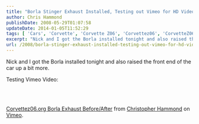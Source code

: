 ```yaml
---
title: "Borla Stinger Exhaust Installed, Testing out Vimeo for HD Video Uploads"
author: Chris Hammond
publishDate: 2008-05-29T01:07:58
updateDate: 2014-01-05T11:52:29
tags: [ 'Cars', 'Corvette', 'Corvette Z06', 'Corvettez06', 'CorvetteZ06org' ]
excerpt: "Nick and I got the Borla installed tonight and also raised the front end of the car up a bit more. Testing Vimeo Video:  				Corvettez06.org Borla Exhaust Before/After from Christopher Hammond on Vimeo."
url: /2008/borla-stinger-exhaust-installed-testing-out-vimeo-for-hd-video-uploads  # Use the generated URL with year
---
```

<p>Nick and I got the Borla installed tonight and also raised the front end of the car up a bit more.</p> <p>Testing Vimeo Video:</p> <p>&#160;</p><object type="application/x-shockwave-flash" width="400" height="300" data="https://www.vimeo.com/moogaloop.swf?clip_id=800759&amp;server=www.vimeo.com&amp;fullscreen=1&amp;show_title=1&amp;show_byline=1&amp;show_portrait=0&amp;color=">	<param name="quality" value="best" />	<param name="allowfullscreen" value="true" />	<param name="scale" value="showAll" />	<param name="movie" value="https://www.vimeo.com/moogaloop.swf?clip_id=800759&amp;server=www.vimeo.com&amp;fullscreen=1&amp;show_title=1&amp;show_byline=1&amp;show_portrait=0&amp;color=" /></object><br /><a href="https://www.vimeo.com/800759/l:embed_800759">Corvettez06.org Borla Exhaust Before/After</a> from <a href="https://www.vimeo.com/user406592/l:embed_800759">Christopher Hammond</a> on <a href="https://vimeo.com/l:embed_800759">Vimeo</a>.
